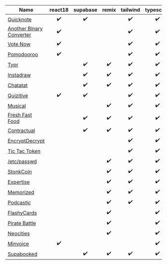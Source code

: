| Name                                                                           | react18 | supabase | remix | tailwind | typescript | xstate | crypto | solidjs | deno | filebase |
|--------------------------------------------------------------------------------|:--------:|:--------:|:-----:|:-----------:|:----------:|:------:|:----------:|:--------:|:----:|:--------:|
| [Quicknote](https://github.com/jensen/quicknote)                               | ✔️ | ✔️ || ✔️  | ✔️ ||||||
| [Another Binary Converter](https://github.com/jensen/another-binary-converter) | ✔️ ||| ✔️ | ✔️ ||||||
| [Vote Now](https://github.com/jensen/vote-now)                                 | ✔️ ||| ✔️ | ✔️ ||||||
| [Pomodooroo](https://github.com/jensen/pomodooroo)                             | ✔️ ||| ✔️ | ✔️ | ✔️ |||||
| [Typr](https://github.com/jensen/typr)                                         || ✔️ | ✔️ | ✔️ | ✔️ | ✔️ |||||
| [Instadraw](https://github.com/jensen/instadraw)                               || ✔️ | ✔️ | ✔️ | ✔️ ||||||
| [Chatatat](https://github.com/jensen/chatatat)                                 || ✔️ | ✔️ | ✔️ | ✔️ ||||||
| [Quizitive](https://github.com/jensen/quizitive)                               | ✔️ | ✔️ || ✔️ | ✔️ ||||||
| [Musical](https://github.com/jensen/musical)                                   ||| ✔️ | ✔️ | ✔️ ||||||
| [Fresh Fast Food](https://github.com/jensen/freshfastfood)                     || ✔️ | ✔️ | ✔️ | ✔️ ||||||
| [Contractual](https://github.com/jensen/contractual)                           || ✔️ | ✔️ | ✔️ | ✔️ || ✔️ ||||
| [EncryptDecrypt](https://github.com/jensen/encryptdecrypt)                     |||| ✔️ | ✔️ ||| ✔️ ||||
| [Tic Tac Token](https://github.com/jensen/tictactoken)                         |||| ✔️ | ✔️ ||| ✔️ | ✔️ |||
| [/etc/passwd](https://github.com/jensen/etcpassword)                           ||| ✔️ | ✔️ | ✔️ ||||||
| [StonkCoin](https://github.com/jensen/stonkcoin)                               ||| ✔️ | ✔️ | ✔️ ||||||
| [Expertise](https://github.com/jensen/expertise)                               ||| ✔️ | ✔️ | ✔️ ||||| ✔️ |
| [Memorized](https://github.com/jensen/memorized)                               ||| ✔️ | ✔️ | ✔️ | ✔️ |||||
| [Podcastic](https://github.com/jensen/podcastic)                               ||| ✔️ | ✔️ | ✔️ ||||||
| [FlashyCards](https://github.com/jensen/flashycards)                           ||| ✔️ || ✔️ | ✔️ ||||
| [Pirate Battle](https://github.com/jensen/piratebattle)                        ||| ✔️ || ✔️ | ✔️ ||||
| [Neocities](https://github.com/jensen/neocities)                               ||| ✔️ || ✔️ ||||| ✔️ |
| [Minvoice](https://github.com/jensen/minvoice)                                 | ✔️ |||| ✔️ ||||||
| [Supabooked](https://github.com/jensen/supabooked)                             || ✔️ | ✔️ | ✔️ | ✔️ ||||||
